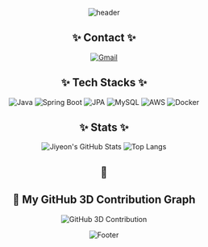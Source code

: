 <div align="center">

![header](https://capsule-render.vercel.app/api?type=waving&color=0:e3e1fe,100:578fff&height=240&text=JIYEON%20GITHUB&animation=twinkling&fontColor=fafcff&fontSize=40)

## ✨ Contact ✨
[![Gmail](https://img.shields.io/badge/Gmail-EA4335?style=for-the-badge&logo=Gmail&logoColor=white)](mailto:j.han77055@gmail.com)

## ✨ Tech Stacks ✨

![Java](https://img.shields.io/badge/Java-007396?style=for-the-badge&logo=Java&logoColor=white)
![Spring Boot](https://img.shields.io/badge/Spring%20Boot-6DB33F?style=for-the-badge&logo=Spring%20Boot&logoColor=white)
![JPA](https://img.shields.io/badge/JPA-59666C?style=for-the-badge&logo=Hibernate&logoColor=white)
![MySQL](https://img.shields.io/badge/MySQL-4479A1?style=for-the-badge&logo=MySQL&logoColor=white)
![AWS](https://img.shields.io/badge/AWS-232F3E?style=for-the-badge&logo=Amazon%20AWS&logoColor=white)
![Docker](https://img.shields.io/badge/Docker-2496ED?style=for-the-badge&logo=Docker&logoColor=white)

## ✨ Stats ✨

![Jiyeon's GitHub Stats](https://github-readme-stats.vercel.app/api?username=j-hann&bg_color=60,eee0ff,9db9fb&title_color=ffffff&text_color=ffffff)
![Top Langs](https://github-readme-stats.vercel.app/api/top-langs/?username=j-hann&layout=compact&bg_color=60,eee0ff,9db9fb&title_color=ffffff&text_color=ffffff)

## 🌳
## 🧩 My GitHub 3D Contribution Graph

![GitHub 3D Contribution](https://raw.githubusercontent.com/j-hann/github_profile_custom/main/main/profile-3d-contrib/profile-green-animate.svg)



![Footer](https://capsule-render.vercel.app/api?type=waving&color=0:e3e1fe,100:578fff&height=200&section=footer)

</div>
